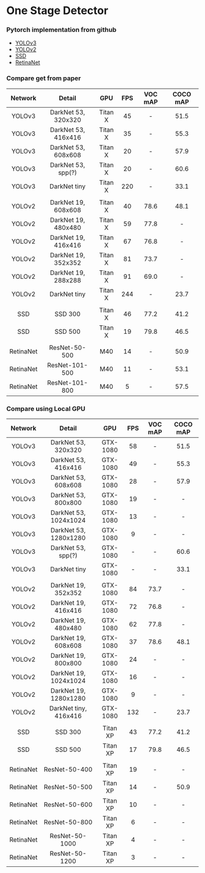 # One Stage Detector


### Pytorch implementation from github

- [YOLOv3](https://github.com/eriklindernoren/PyTorch-YOLOv3.git)
- [YOLOv2](https://github.com/marvis/pytorch-yolo2.git)
- [SSD](https://github.com/qfgaohao/pytorch-ssd.git)
- [RetinaNet](https://github.com/kuangliu/pytorch-retinanet.git)


### Compare get from paper

| Network | Detail  | GPU   | FPS    | VOC mAP  | COCO mAP |
| :-----: | :----:  | :---: | :---:  | :------: | :------: |
| YOLOv3 | DarkNet 53, 320x320  |  Titan X   | 45 | - | 51.5 |
| YOLOv3 | DarkNet 53, 416x416  |  Titan X   | 35 | - | 55.3 |
| YOLOv3 | DarkNet 53, 608x608  |  Titan X   | 20 | - | 57.9 |
| YOLOv3 | DarkNet 53, spp(?)  |  Titan X   | 20 | - | 60.6 |
| YOLOv3 | DarkNet tiny  |  Titan X   | 220 | - | 33.1 |
|  |  |  |  |  |
| YOLOv2 | DarkNet 19, 608x608  |  Titan X | 40  | 78.6 | 48.1 |
| YOLOv2 | DarkNet 19, 480x480  |  Titan X | 59  |  77.8 | - |
| YOLOv2 | DarkNet 19, 416x416  |  Titan X | 67  | 76.8 | - |
| YOLOv2 | DarkNet 19, 352x352  |  Titan X | 81  | 73.7 | - |
| YOLOv2 | DarkNet 19, 288x288  |  Titan X | 91  | 69.0 | - |
| YOLOv2 | DarkNet tiny  |  Titan X | 244 | - | 23.7 |
|  |  |  |  |  |
| SSD | SSD 300  |  Titan X   | 46 | 77.2 | 41.2 |
| SSD | SSD 500  |  Titan X   | 19 | 79.8 | 46.5 |
|  |  |  |  |  |
| RetinaNet | ResNet-50-500  |  M40   | 14 | - | 50.9 |
| RetinaNet | ResNet-101-500  |  M40   | 11 | - | 53.1 |
| RetinaNet | ResNet-101-800  |  M40   | 5 | - | 57.5 |


### Compare using Local GPU

| Network | Detail  | GPU   | FPS    | VOC mAP  | COCO mAP |
| :-----: | :----:  | :---: | :---:  | :------: | :------: |
| YOLOv3 | DarkNet 53, 320x320  |  GTX-1080   | 58 | - | 51.5 |
| YOLOv3 | DarkNet 53, 416x416  |  GTX-1080   | 49 | - | 55.3 |
| YOLOv3 | DarkNet 53, 608x608  |  GTX-1080   | 28 | - | 57.9 |
| YOLOv3 | DarkNet 53, 800x800  |  GTX-1080   | 19 | - | - |
| YOLOv3 | DarkNet 53, 1024x1024  |  GTX-1080   | 13 | - | - |
| YOLOv3 | DarkNet 53, 1280x1280  |  GTX-1080   | 9 | - | - |
| YOLOv3 | DarkNet 53, spp(?)  |  GTX-1080   | - | - | 60.6 |
| YOLOv3 | DarkNet tiny  |  GTX-1080   | - | - | 33.1 |
|  |  |  |  |  |
| YOLOv2 | DarkNet 19, 352x352  |  GTX-1080 | 84  | 73.7 | - |
| YOLOv2 | DarkNet 19, 416x416  |  GTX-1080 | 72  | 76.8 | - |
| YOLOv2 | DarkNet 19, 480x480  |  GTX-1080 | 62  |  77.8 | - |
| YOLOv2 | DarkNet 19, 608x608  |  GTX-1080 | 37  | 78.6 | 48.1 |
| YOLOv2 | DarkNet 19, 800x800  |  GTX-1080 | 24  | - | - |
| YOLOv2 | DarkNet 19, 1024x1024  |  GTX-1080 | 16  | - | - |
| YOLOv2 | DarkNet 19, 1280x1280  |  GTX-1080 | 9  | - | - |
| YOLOv2 | DarkNet tiny, 416x416  |  GTX-1080 | 132 | - | 23.7 |
|  |  |  |  |  |
| SSD | SSD 300  |  Titan XP | 43 | 77.2 | 41.2 |
| SSD | SSD 500  |  Titan XP | 17 | 79.8 | 46.5 |
|  |  |  |  |  |
| RetinaNet | ResNet-50-400  |  Titan XP   | 19 | - | - |
| RetinaNet | ResNet-50-500  |  Titan XP   | 14 | - | 50.9 |
| RetinaNet | ResNet-50-600  |  Titan XP   | 10 | - | - |
| RetinaNet | ResNet-50-800  |  Titan XP   | 6 | - | - |
| RetinaNet | ResNet-50-1000  |  Titan XP   | 4 | - | - |
| RetinaNet | ResNet-50-1200  |  Titan XP   | 3 | - | - |
